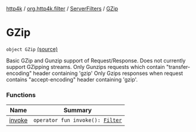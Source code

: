 [http4k](../../../index.md) / [org.http4k.filter](../../index.md) / [ServerFilters](../index.md) / [GZip](./index.md)

# GZip

`object GZip` [(source)](https://github.com/http4k/http4k/blob/master/http4k-core/src/main/kotlin/org/http4k/filter/ServerFilters.kt#L224)

Basic GZip and Gunzip support of Request/Response. Does not currently support GZipping streams.
Only Gunzips requests which contain "transfer-encoding" header containing 'gzip'
Only Gzips responses when request contains "accept-encoding" header containing 'gzip'.

### Functions

| Name | Summary |
|---|---|
| [invoke](invoke.md) | `operator fun invoke(): `[`Filter`](../../../org.http4k.core/-filter/index.md) |
